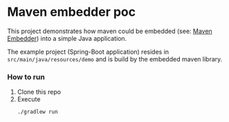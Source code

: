 Maven embedder poc
===

This project demonstrates how maven could be embedded (see: [Maven Embedder](https://maven.apache.org/ref/3.9.7/maven-embedder/index.html)) into a simple Java application.

The example project (Spring-Boot application) resides in `src/main/java/resources/demo` and is build by the embedded maven library.

### How to run

1. Clone this repo
2. Execute
   ```bash
   ./gradlew run
   ```
